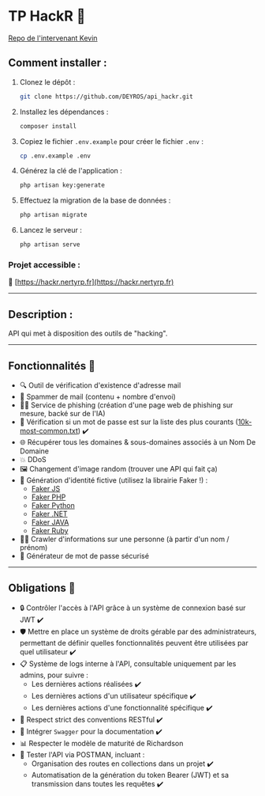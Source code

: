 # TP HackR 🚀
[Repo de l'intervenant Kevin](https://github.com/kevinniel/M1-MDS-2425-API)

## Comment installer :

1. Clonez le dépôt :
   ```bash
   git clone https://github.com/DEYROS/api_hackr.git
   ```

2. Installez les dépendances :
   ```bash
   composer install
   ```

3. Copiez le fichier `.env.example` pour créer le fichier `.env` :
   ```bash
   cp .env.example .env
   ```

4. Générez la clé de l'application :
   ```bash
   php artisan key:generate
   ```

5. Effectuez la migration de la base de données :
   ```bash
   php artisan migrate
   ```

6. Lancez le serveur :
   ```bash
   php artisan serve
   ```

### Projet accessible :
🔗 [https://hackr.nertyrp.fr](https://hackr.nertyrp.fr)

---

## Description :
API qui met à disposition des outils de "hacking".

---

## Fonctionnalités 🔧

- 🔍 Outil de vérification d'existence d'adresse mail
- 📧 Spammer de mail (contenu + nombre d'envoi)
- 🕵️‍♂️ Service de phishing (création d'une page web de phishing sur mesure, backé sur de l'IA)
- 🔐 Vérification si un mot de passe est sur la liste des plus courants ([10k-most-common.txt](https://github.com/danielmiessler/SecLists/blob/master/Passwords/Common-Credentials/10k-most-common.txt)) ✔️
- 🌐 Récupérer tous les domaines & sous-domaines associés à un Nom De Domaine
- 💥 DDoS
- 🖼️ Changement d'image random (trouver une API qui fait ça)
- 👤 Génération d'identité fictive (utilisez la librairie Faker !) :
  - [Faker JS](https://fakerjs.dev/)
  - [Faker PHP](https://fakerphp.org/)
  - [Faker Python](https://faker.readthedocs.io/en/master/)
  - [Faker .NET](https://www.nuget.org/packages/Faker.Net/)
  - [Faker JAVA](https://javadoc.io/doc/com.github.javafaker/javafaker/latest/com/github/javafaker/Faker.html)
  - [Faker Ruby](https://github.com/faker-ruby/faker)
- 🕵️‍♀️ Crawler d'informations sur une personne (à partir d'un nom / prénom)
- 🔑 Générateur de mot de passe sécurisé 

---

## Obligations 📜

- 🔒 Contrôler l'accès à l'API grâce à un système de connexion basé sur JWT ✔️
- 🛡️ Mettre en place un système de droits gérable par des administrateurs, permettant de définir quelles fonctionnalités peuvent être utilisées par quel utilisateur ✔️
- 📋 Système de logs interne à l'API, consultable uniquement par les admins, pour suivre :
  - Les dernières actions réalisées ✔️
  - Les dernières actions d'un utilisateur spécifique ✔️
  - Les dernières actions d'une fonctionnalité spécifique ✔️
- 📏 Respect strict des conventions RESTful ✔️
- 📑 Intégrer `Swagger` pour la documentation ✔️
- 📊 Respecter le modèle de maturité de Richardson
- 🧪 Tester l'API via POSTMAN, incluant : 
  - Organisation des routes en collections dans un projet ✔️
  - Automatisation de la génération du token Bearer (JWT) et sa transmission dans toutes les requêtes ✔️
